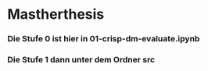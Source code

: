 # Mastherthesis
### Die Stufe 0 ist hier in 01-crisp-dm-evaluate.ipynb 
### Die Stufe 1 dann unter dem Ordner src
